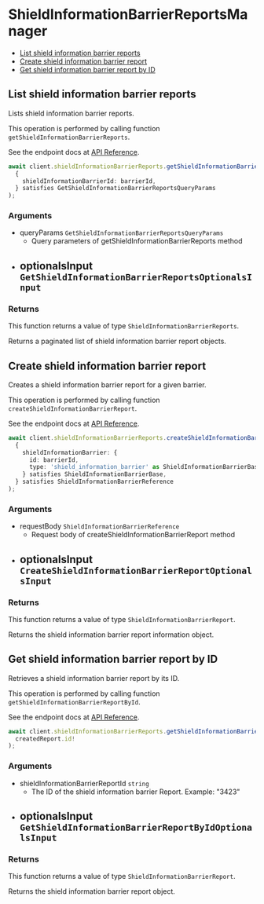 # ShieldInformationBarrierReportsManager

- [List shield information barrier reports](#list-shield-information-barrier-reports)
- [Create shield information barrier report](#create-shield-information-barrier-report)
- [Get shield information barrier report by ID](#get-shield-information-barrier-report-by-id)

## List shield information barrier reports

Lists shield information barrier reports.

This operation is performed by calling function `getShieldInformationBarrierReports`.

See the endpoint docs at
[API Reference](https://developer.box.com/reference/get-shield-information-barrier-reports/).

<!-- sample get_shield_information_barrier_reports -->

```ts
await client.shieldInformationBarrierReports.getShieldInformationBarrierReports(
  {
    shieldInformationBarrierId: barrierId,
  } satisfies GetShieldInformationBarrierReportsQueryParams
);
```

### Arguments

- queryParams `GetShieldInformationBarrierReportsQueryParams`
  - Query parameters of getShieldInformationBarrierReports method
- optionalsInput `GetShieldInformationBarrierReportsOptionalsInput`
  -

### Returns

This function returns a value of type `ShieldInformationBarrierReports`.

Returns a paginated list of shield information barrier report objects.

## Create shield information barrier report

Creates a shield information barrier report for a given barrier.

This operation is performed by calling function `createShieldInformationBarrierReport`.

See the endpoint docs at
[API Reference](https://developer.box.com/reference/post-shield-information-barrier-reports/).

<!-- sample post_shield_information_barrier_reports -->

```ts
await client.shieldInformationBarrierReports.createShieldInformationBarrierReport(
  {
    shieldInformationBarrier: {
      id: barrierId,
      type: 'shield_information_barrier' as ShieldInformationBarrierBaseTypeField,
    } satisfies ShieldInformationBarrierBase,
  } satisfies ShieldInformationBarrierReference
);
```

### Arguments

- requestBody `ShieldInformationBarrierReference`
  - Request body of createShieldInformationBarrierReport method
- optionalsInput `CreateShieldInformationBarrierReportOptionalsInput`
  -

### Returns

This function returns a value of type `ShieldInformationBarrierReport`.

Returns the shield information barrier report information object.

## Get shield information barrier report by ID

Retrieves a shield information barrier report by its ID.

This operation is performed by calling function `getShieldInformationBarrierReportById`.

See the endpoint docs at
[API Reference](https://developer.box.com/reference/get-shield-information-barrier-reports-id/).

<!-- sample get_shield_information_barrier_reports_id -->

```ts
await client.shieldInformationBarrierReports.getShieldInformationBarrierReportById(
  createdReport.id!
);
```

### Arguments

- shieldInformationBarrierReportId `string`
  - The ID of the shield information barrier Report. Example: "3423"
- optionalsInput `GetShieldInformationBarrierReportByIdOptionalsInput`
  -

### Returns

This function returns a value of type `ShieldInformationBarrierReport`.

Returns the shield information barrier report object.

